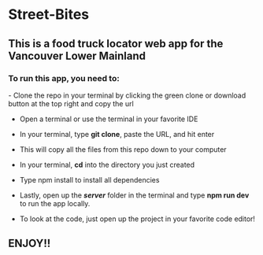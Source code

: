 <h1>Street-Bites</h1>

<h2>This is a food truck locator web app for the Vancouver Lower Mainland</h2>

<h3>To run this app, you need to: </h3>

<p>
- Clone the repo in your terminal by clicking the green clone or download button at the top right and copy the url

- Open a terminal or use the terminal in your favorite IDE

- In your terminal, type <b>git clone</b>, paste the URL, and hit enter

- This will copy all the files from this repo down to your computer

- In your terminal, <b>cd</b> into the directory you just created

- Type npm install to install all dependencies

- Lastly, open up the <b><i>server</i></b> folder in the terminal and type <b>npm run dev</b> to run the app locally.

- To look at the code, just open up the project in your favorite code editor!
</p>

<h2>ENJOY!!</h2>
